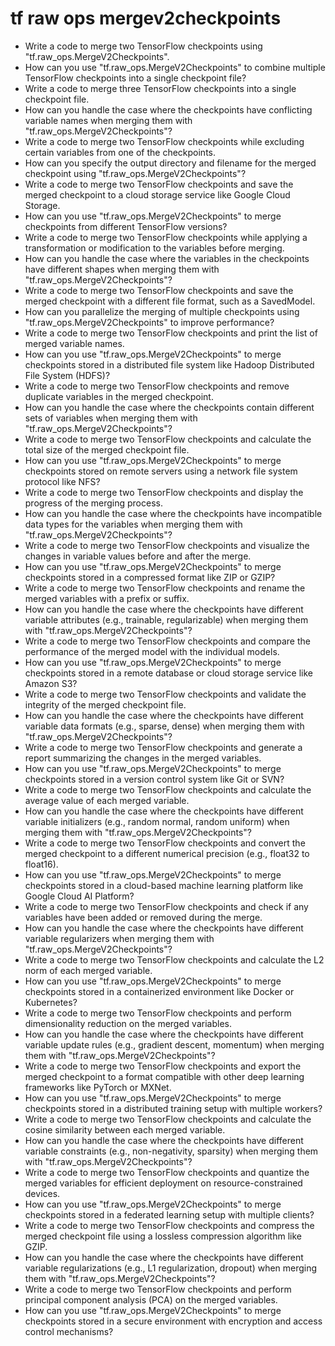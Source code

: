 # tf raw ops mergev2checkpoints

- Write a code to merge two TensorFlow checkpoints using "tf.raw_ops.MergeV2Checkpoints".
- How can you use "tf.raw_ops.MergeV2Checkpoints" to combine multiple TensorFlow checkpoints into a single checkpoint file?
- Write a code to merge three TensorFlow checkpoints into a single checkpoint file.
- How can you handle the case where the checkpoints have conflicting variable names when merging them with "tf.raw_ops.MergeV2Checkpoints"?
- Write a code to merge two TensorFlow checkpoints while excluding certain variables from one of the checkpoints.
- How can you specify the output directory and filename for the merged checkpoint using "tf.raw_ops.MergeV2Checkpoints"?
- Write a code to merge two TensorFlow checkpoints and save the merged checkpoint to a cloud storage service like Google Cloud Storage.
- How can you use "tf.raw_ops.MergeV2Checkpoints" to merge checkpoints from different TensorFlow versions?
- Write a code to merge two TensorFlow checkpoints while applying a transformation or modification to the variables before merging.
- How can you handle the case where the variables in the checkpoints have different shapes when merging them with "tf.raw_ops.MergeV2Checkpoints"?
- Write a code to merge two TensorFlow checkpoints and save the merged checkpoint with a different file format, such as a SavedModel.
- How can you parallelize the merging of multiple checkpoints using "tf.raw_ops.MergeV2Checkpoints" to improve performance?
- Write a code to merge two TensorFlow checkpoints and print the list of merged variable names.
- How can you use "tf.raw_ops.MergeV2Checkpoints" to merge checkpoints stored in a distributed file system like Hadoop Distributed File System (HDFS)?
- Write a code to merge two TensorFlow checkpoints and remove duplicate variables in the merged checkpoint.
- How can you handle the case where the checkpoints contain different sets of variables when merging them with "tf.raw_ops.MergeV2Checkpoints"?
- Write a code to merge two TensorFlow checkpoints and calculate the total size of the merged checkpoint file.
- How can you use "tf.raw_ops.MergeV2Checkpoints" to merge checkpoints stored on remote servers using a network file system protocol like NFS?
- Write a code to merge two TensorFlow checkpoints and display the progress of the merging process.
- How can you handle the case where the checkpoints have incompatible data types for the variables when merging them with "tf.raw_ops.MergeV2Checkpoints"?
- Write a code to merge two TensorFlow checkpoints and visualize the changes in variable values before and after the merge.
- How can you use "tf.raw_ops.MergeV2Checkpoints" to merge checkpoints stored in a compressed format like ZIP or GZIP?
- Write a code to merge two TensorFlow checkpoints and rename the merged variables with a prefix or suffix.
- How can you handle the case where the checkpoints have different variable attributes (e.g., trainable, regularizable) when merging them with "tf.raw_ops.MergeV2Checkpoints"?
- Write a code to merge two TensorFlow checkpoints and compare the performance of the merged model with the individual models.
- How can you use "tf.raw_ops.MergeV2Checkpoints" to merge checkpoints stored in a remote database or cloud storage service like Amazon S3?
- Write a code to merge two TensorFlow checkpoints and validate the integrity of the merged checkpoint file.
- How can you handle the case where the checkpoints have different variable data formats (e.g., sparse, dense) when merging them with "tf.raw_ops.MergeV2Checkpoints"?
- Write a code to merge two TensorFlow checkpoints and generate a report summarizing the changes in the merged variables.
- How can you use "tf.raw_ops.MergeV2Checkpoints" to merge checkpoints stored in a version control system like Git or SVN?
- Write a code to merge two TensorFlow checkpoints and calculate the average value of each merged variable.
- How can you handle the case where the checkpoints have different variable initializers (e.g., random normal, random uniform) when merging them with "tf.raw_ops.MergeV2Checkpoints"?
- Write a code to merge two TensorFlow checkpoints and convert the merged checkpoint to a different numerical precision (e.g., float32 to float16).
- How can you use "tf.raw_ops.MergeV2Checkpoints" to merge checkpoints stored in a cloud-based machine learning platform like Google Cloud AI Platform?
- Write a code to merge two TensorFlow checkpoints and check if any variables have been added or removed during the merge.
- How can you handle the case where the checkpoints have different variable regularizers when merging them with "tf.raw_ops.MergeV2Checkpoints"?
- Write a code to merge two TensorFlow checkpoints and calculate the L2 norm of each merged variable.
- How can you use "tf.raw_ops.MergeV2Checkpoints" to merge checkpoints stored in a containerized environment like Docker or Kubernetes?
- Write a code to merge two TensorFlow checkpoints and perform dimensionality reduction on the merged variables.
- How can you handle the case where the checkpoints have different variable update rules (e.g., gradient descent, momentum) when merging them with "tf.raw_ops.MergeV2Checkpoints"?
- Write a code to merge two TensorFlow checkpoints and export the merged checkpoint to a format compatible with other deep learning frameworks like PyTorch or MXNet.
- How can you use "tf.raw_ops.MergeV2Checkpoints" to merge checkpoints stored in a distributed training setup with multiple workers?
- Write a code to merge two TensorFlow checkpoints and calculate the cosine similarity between each merged variable.
- How can you handle the case where the checkpoints have different variable constraints (e.g., non-negativity, sparsity) when merging them with "tf.raw_ops.MergeV2Checkpoints"?
- Write a code to merge two TensorFlow checkpoints and quantize the merged variables for efficient deployment on resource-constrained devices.
- How can you use "tf.raw_ops.MergeV2Checkpoints" to merge checkpoints stored in a federated learning setup with multiple clients?
- Write a code to merge two TensorFlow checkpoints and compress the merged checkpoint file using a lossless compression algorithm like GZIP.
- How can you handle the case where the checkpoints have different variable regularizations (e.g., L1 regularization, dropout) when merging them with "tf.raw_ops.MergeV2Checkpoints"?
- Write a code to merge two TensorFlow checkpoints and perform principal component analysis (PCA) on the merged variables.
- How can you use "tf.raw_ops.MergeV2Checkpoints" to merge checkpoints stored in a secure environment with encryption and access control mechanisms?